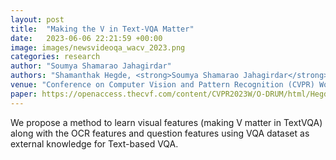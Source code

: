 ```yaml
---
layout: post
title:  "Making the V in Text-VQA Matter"
date:   2023-06-06 22:21:59 +00:00
image: images/newsvideoqa_wacv_2023.png
categories: research
author: "Soumya Shamarao Jahagirdar"
authors: "Shamanthak Hegde, <strong>Soumya Shamarao Jahagirdar</strong>, Shankar Gangisetty"
venue: "Conference on Computer Vision and Pattern Recognition (CVPR) Workshops, ODRUM"
paper: https://openaccess.thecvf.com/content/CVPR2023W/O-DRUM/html/Hegde_Making_the_V_in_Text-VQA_Matter_CVPRW_2023_paper.html
---
```

We propose a method to learn visual features (making V matter in TextVQA) along with the OCR features and question features using VQA dataset as external knowledge for Text-based VQA.